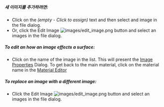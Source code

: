 ##### 새 이미지를 추가하려면:
 * Click on the *(empty - Click to assign)* text and then select and image in the file dialog.
 * Or, click the Edit Image ![images/edit_image.png](images/edit_image.png) button and select an images in the file dialog.

##### To edit an how an image effects a surface:
 * Click on the name of the image in the list. This will present the [Image Properties](material-image-properties.html) Dialog.  To get back to the main material, click on the material name in the [Material Editor](material-editor.html#settings)

##### To replace an image with a different image:
  * Click the Edit Image ![images/edit_image.png](images/edit_image.png) button and select an images in the file dialog.
